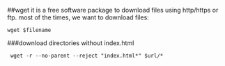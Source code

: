 ##wget 
it is a free software package to download files using http/https or ftp. most of the times, we want to download files:

```
wget $filename
```

###download directories without index.html
```
 wget -r --no-parent --reject "index.html*" $url/*
```
